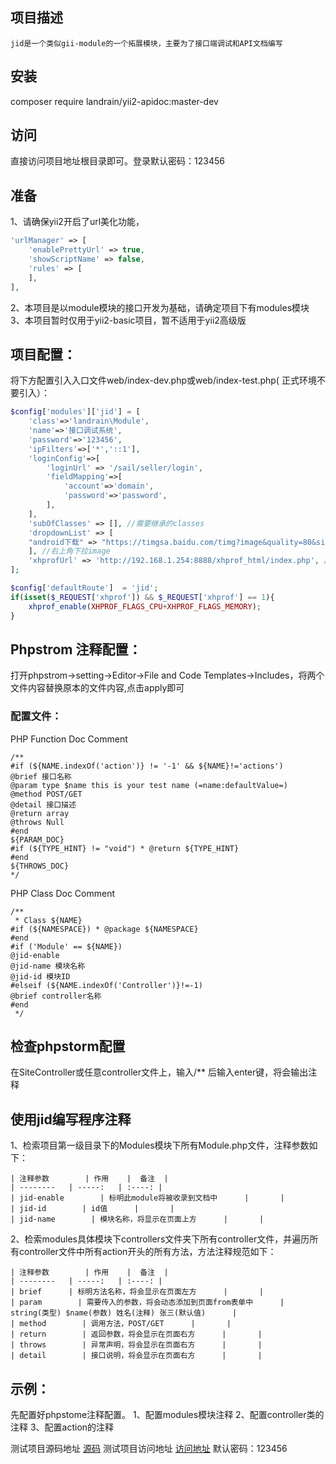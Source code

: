 ## 项目描述
    jid是一个类似gii-module的一个拓展模块，主要为了接口端调试和API文档编写
## 安装
composer require landrain/yii2-apidoc:master-dev

## 访问
直接访问项目地址根目录即可。登录默认密码：123456

## 准备
1、请确保yii2开启了url美化功能，
``` php
'urlManager' => [
    'enablePrettyUrl' => true,
    'showScriptName' => false,
    'rules' => [
    ],
],
```
2、本项目是以module模块的接口开发为基础，请确定项目下有modules模块
3、本项目暂时仅用于yii2-basic项目，暂不适用于yii2高级版

## 项目配置：
将下方配置引入入口文件web/index-dev.php或web/index-test.php( 正式环境不要引入）：
``` php
$config['modules']['jid'] = [
    'class'=>'landrain\Module',
    'name'=>'接口调试系统',
    'password'=>'123456',
    'ipFilters'=>['*','::1'],
    'loginConfig'=>[
        'loginUrl' => '/sail/seller/login',
        'fieldMapping'=>[
            'account'=>'domain',
            'password'=>'password',
        ],
    ],
    'subOfClasses' => [], //需要继承的classes
    'dropdownList' => [
    "android下载" => "https://timgsa.baidu.com/timg?image&quality=80&size=b9999_10000&sec=1547463466873&di=3e5a65b07a4dddf84fce5f421f0b64ca&imgtype=0&src=http%3A%2F%2Fy3.ifengimg.com%2Fnews_spider%2Fdci_2013%2F09%2Fb85234c4801f8b2d7771353867a7a0f8.jpg"
    ], //右上角下拉image
    'xhprofUrl' => 'http://192.168.1.254:8888/xhprof_html/index.php', //xhprofUrl链接
];

$config['defaultRoute']  = 'jid';
if(isset($_REQUEST['xhprof']) && $_REQUEST['xhprof'] == 1){
    xhprof_enable(XHPROF_FLAGS_CPU+XHPROF_FLAGS_MEMORY);
}
```

## Phpstrom 注释配置：
打开phpstrom->setting->Editor->File and Code Templates->Includes，将两个文件内容替换原本的文件内容,点击apply即可

### 配置文件：
PHP Function Doc Comment
```
/**
#if (${NAME.indexOf('action')} != '-1' && ${NAME}!='actions')
@brief 接口名称
@param type $name this is your test name (=name:defaultValue=)
@method POST/GET
@detail 接口描述
@return array
@throws Null
#end
${PARAM_DOC}
#if (${TYPE_HINT} != "void") * @return ${TYPE_HINT}
#end
${THROWS_DOC}
*/
```

PHP Class Doc Comment
```
/**
 * Class ${NAME}
#if (${NAMESPACE}) * @package ${NAMESPACE}
#end
#if ('Module' == ${NAME})
@jid-enable
@jid-name 模块名称
@jid-id 模块ID
#elseif (${NAME.indexOf('Controller')}!=-1)
@brief controller名称
#end
 */
```

## 检查phpstorm配置
在SiteController或任意controller文件上，输入/** 后输入enter键，将会输出注释

## 使用jid编写程序注释
1、检索项目第一级目录下的Modules模块下所有Module.php文件，注释参数如下：

    | 注释参数        | 作用    |  备注  |
    | --------   | -----:   | :----: |
    | jid-enable        | 标明此module将被收录到文档中      |       |
    | jid-id        | id值      |       |
    | jid-name        | 模块名称，将显示在页面上方      |       |

2、检索modules具体模块下controllers文件夹下所有controller文件，并遍历所有controller文件中所有action开头的所有方法，方法注释规范如下：

    | 注释参数        | 作用    |  备注  |
    | --------   | -----:   | :----: |
    | brief      | 标明方法名称，将会显示在页面左方      |       |
    | param        | 需要传入的参数，将会动态添加到页面from表单中      | string(类型) $name(参数) 姓名(注释) 张三(默认值)      |
    | method        | 调用方法，POST/GET      |       |
    | return        | 返回参数，将会显示在页面右方      |       |
    | throws        | 异常声明，将会显示在页面右方      |       |
    | detail        | 接口说明，将会显示在页面右方      |       |


## 示例：
先配置好phpstome注释配置。
1、配置modules模块注释
2、配置controller类的注释
3、配置action的注释

测试项目源码地址 [源码](https://github.com/FlyLand/yii2-apidoc-basic-test)
测试项目访问地址 [访问地址](http://api.storecardhome.cn) 默认密码：123456